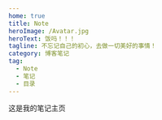 ```yaml
---
home: true
title: Note
heroImage: /Avatar.jpg
heroText: 饭吗！！！
tagline: 不忘记自己的初心，去做一切美好的事情！
category: 博客笔记
tag:
  - Note
  - 笔记
  - 目录
---  
```


这是我的笔记主页

<AutoCatalog base='/blog/note/' />